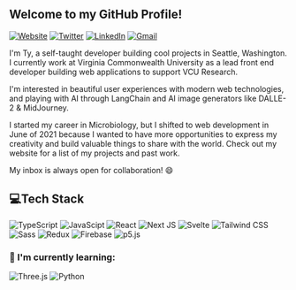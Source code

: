 ## Welcome to my GitHub Profile!

[![Website](https://img.shields.io/badge/tyfiero.com-0FA5E9?style=flat)](https://tyfiero.com)
[![Twitter](https://img.shields.io/badge/Twitter-1DA1F2?style=flat&logo=twitter&logoColor=white)](https://www.twitter.com/FieroTy)
[![LinkedIn](https://img.shields.io/badge/LinkedIn-0A66C2?style=flat&logo=linkedin&logoColor=white)](https://www.linkedin.com/in/ty-fiero/)
[![Gmail](https://img.shields.io/badge/Gmail-tyfiero@gmail.com-informational?style=flat-square&color=EA4335&logo=gmail&logoColor=white)](mailto:tyfierodev@gmail.com?subject=Hey%20Ty!)


I'm Ty, a self-taught developer building cool projects in Seattle, Washington. I currently work at Virginia Commonwealth University as a lead front end developer building web applications to support VCU Research. 

I'm interested in beautiful user experiences with modern web technologies, and playing with AI through LangChain and AI image generators like DALLE-2 & MidJourney. 

I started my career in Microbiology, but I shifted to web development in June of 2021 because I wanted to have more opportunities to express my creativity and build valuable things to share with the world. Check out my website for a list of my projects and past work. 

My inbox is always open for collaboration! 😄

## 💻Tech Stack
  ![TypeScript](https://img.shields.io/badge/typescript-%23007ACC.svg?style=for-the-badge&logo=typescript&logoColor=white)
 ![JavaScipt](https://img.shields.io/badge/JavaScript-F7DF1E?style=for-the-badge&logo=javascript&logoColor=black)   ![React](https://img.shields.io/badge/-React-61DAFB?logo=react&logoColor=black&style=for-the-badge) ![Next JS](https://img.shields.io/badge/-Next.js-000000?logo=next.js&logoColor=white&style=for-the-badge) ![Svelte](https://img.shields.io/badge/svelte-FCA960.svg?style=for-the-badge&logo=svelte&logoColor=white)
 ![Tailwind CSS](https://img.shields.io/badge/-TailWind%20CSS-06B6D4?logo=tailwind-css&logoColor=white&style=for-the-badge) ![Sass](https://img.shields.io/badge/-Sass-CC6699?logo=sass&logoColor=white&style=for-the-badge) ![Redux](https://img.shields.io/badge/-Redux-764ABC?logo=redux&logoColor=white&style=for-the-badge)   ![Firebase](https://img.shields.io/badge/-Firebase-FFCA28?logo=firebase&logoColor=black&style=for-the-badge) ![p5.js](https://img.shields.io/badge/-p5.js-ED225D?logo=p5.js&logoColor=white&style=for-the-badge)
### 🍎 I'm currently learning:
 ![Three.js](https://img.shields.io/badge/-Three.js-black?logo=three.js&logoColor=white&style=for-the-badge)
 ![Python](https://img.shields.io/badge/-Python-6099FC?logo=python&logoColor=white&style=for-the-badge)


